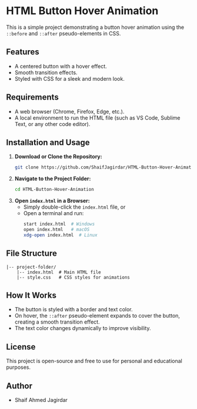 # HTML Button Hover Animation

This is a simple project demonstrating a button hover animation using the `::before` and `::after` pseudo-elements in CSS.

## Features
- A centered button with a hover effect.
- Smooth transition effects.
- Styled with CSS for a sleek and modern look.

## Requirements
- A web browser (Chrome, Firefox, Edge, etc.).
- A local environment to run the HTML file (such as VS Code, Sublime Text, or any other code editor).

## Installation and Usage
1. **Download or Clone the Repository:**
   ```sh
   git clone https://github.com/ShaifJagirdar/HTML-Button-Hover-Animation
   ```
2. **Navigate to the Project Folder:**
   ```sh
   cd HTML-Button-Hover-Animation
   ```
3. **Open `index.html` in a Browser:**
   - Simply double-click the `index.html` file, or
   - Open a terminal and run:
     ```sh
     start index.html  # Windows
     open index.html   # macOS
     xdg-open index.html  # Linux
     ```

## File Structure
```
|-- project-folder/
    |-- index.html  # Main HTML file
    |-- style.css   # CSS styles for animations
```

## How It Works
- The button is styled with a border and text color.
- On hover, the `::after` pseudo-element expands to cover the button, creating a smooth transition effect.
- The text color changes dynamically to improve visibility.

## License
This project is open-source and free to use for personal and educational purposes.

## Author
- Shaif Ahmed Jagirdar

